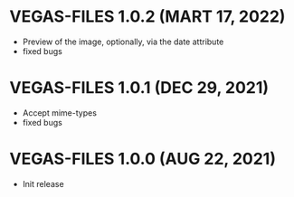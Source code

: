 # VEGAS-FILES 1.0.2 (MART 17, 2022)
* Preview of the image, optionally, via the date attribute
* fixed bugs

# VEGAS-FILES 1.0.1 (DEC 29, 2021)
* Accept mime-types
* fixed bugs

# VEGAS-FILES 1.0.0 (AUG 22, 2021)
* Init release